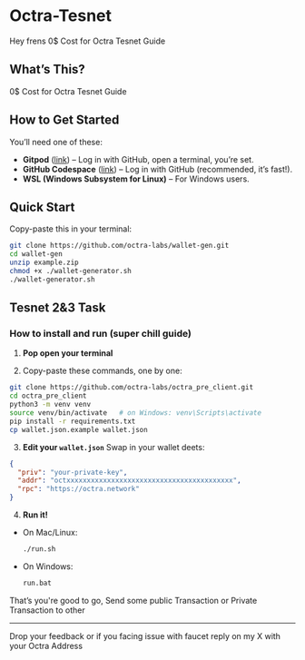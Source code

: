 # Octra-Tesnet

Hey frens 0$ Cost for Octra Tesnet Guide

## What’s This?
0$ Cost for Octra Tesnet Guide

## How to Get Started
You’ll need one of these:
- **Gitpod** ([link](https://www.gitpod.io/)) – Log in with GitHub, open a terminal, you’re set.
- **GitHub Codespace** ([link](https://github.com/codespaces)) – Log in with GitHub (recommended, it’s fast!).
- **WSL (Windows Subsystem for Linux)** – For Windows users.


## Quick Start
Copy-paste this in your terminal:

```bash
git clone https://github.com/octra-labs/wallet-gen.git
cd wallet-gen
unzip example.zip
chmod +x ./wallet-generator.sh
./wallet-generator.sh
```

## Tesnet 2&3 Task

### How to install and run (super chill guide)

1. **Pop open your terminal**

2. Copy-paste these commands, one by one:

```bash
git clone https://github.com/octra-labs/octra_pre_client.git
cd octra_pre_client
python3 -m venv venv
source venv/bin/activate   # on Windows: venv\Scripts\activate
pip install -r requirements.txt
cp wallet.json.example wallet.json
```

3. **Edit your `wallet.json`**
Swap in your wallet deets:
```json
{
  "priv": "your-private-key",
  "addr": "octxxxxxxxxxxxxxxxxxxxxxxxxxxxxxxxxxxxxxxxxx",
  "rpc": "https://octra.network"
}
```

4. **Run it!**
- On Mac/Linux:
  ```bash
  ./run.sh
  ```
- On Windows:
  ```bash
  run.bat
  ```

That’s you're good to go, Send some public Transaction or Private Transaction to other

---

Drop your feedback or if you facing issue with faucet reply on my X with your Octra Address
